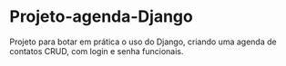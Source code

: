 # Projeto-agenda-Django
Projeto para botar em prática o uso do Django, criando uma agenda de contatos CRUD, com login e senha funcionais.
